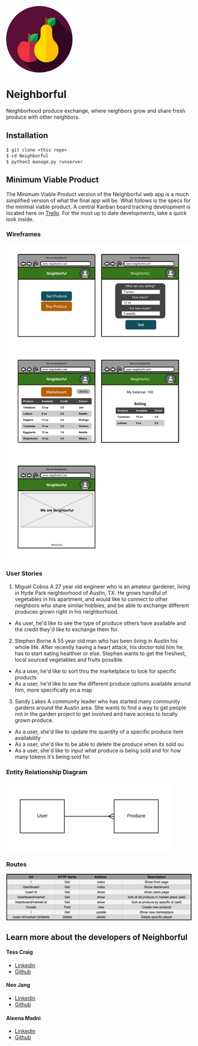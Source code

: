 <img src="docs/fruits.svg" width="180">

# Neighborful
Neighborhood produce exchange, where neighbors grow and share fresh produce with other neighbors.

## Installation
```
$ git clone <this repo>
$ cd Neighborful
$ python3 manage.py runserver
```

## Minimum Viable Product

The Minimum Viable Product version of the Neighborful web app is a much simplified version of what the final app will be. What follows is the specs for the minimal viable product. A central Kanban board tracking development is located here on [Trello](https://trello.com/b/J1FgDYrT/neighborful). For the most up to date developments, take a quick look inside.

### Wireframes

![](docs/wireframe01.png)
![](docs/wireframe02.png)
![](docs/wireframe03.png)

### User Stories
1. Miguel Cobos
A 27 year old engineer who is an amateur gardener, living in Hyde Park neighborhood of Austin, TX. He grows handful of vegetables in his apartment, and would like to connect to other neighbors who share similar hobbies, and be able to exchange different produces grown right in his neighborhood.
* As user, he'd like to see the type of produce others have available and the credit they'd like to exchange them for.

2. Stephen Borne
A 55 year old man who has been living in Austin his whole life. After recently having a heart attack, his doctor told him he has to start eating healthier or else. Stephen wants to get the freshest, local sourced vegetables and fruits possible.
* As a user, he'd like to sort thru the marketplace to look for specific products
* As a user, he'd like to see the different produce options available around him, more specifically on a map

3. Sandy Lakes
A community leader who has started many community gardens around the Austin area. She wants to find a way to get people not in the garden project to get involved and have access to locally grown produce.
* As a user, she'd like to update the quantity of a specific produce item availability
* As a user, she'd like to be able to delete the produce when its sold ou
* As a user, she'd like to input what produce is being sold and for how many tokens it's being sold for.


### Entity Relationship Diagram

![](docs/neighborful-ERD.png)

### Routes
![](docs/routes.jpg)

## Learn more about the developers of Neighborful

#### Tess Craig
- [Linkedin](https://www.linkedin.com/in/tessashleycraig/)
- [Github](https://github.com/TessACraig89)

#### Neo Jang
- [Linkedin](https://www.linkedin.com/in/neojang/)
- [Github](https://github.com/njang)

#### Aleena Madni
- [Linkedin](https://www.linkedin.com/in/aleena-madni/)
- [Github](https://github.com/aleenamad)
